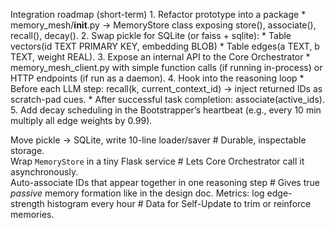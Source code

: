 Integration roadmap (short-term)
    1. Refactor prototype into a package
        * memory_mesh/__init__.py → MemoryStore class exposing store(), associate(), recall(), decay().
    2. Swap pickle for SQLite (or faiss + sqlite):
        * Table vectors(id TEXT PRIMARY KEY, embedding BLOB)
        * Table edges(a TEXT, b TEXT, weight REAL).
    3. Expose an internal API to the Core Orchestrator
        * memory_mesh_client.py with simple function calls (if running in-process) or HTTP endpoints (if run as a daemon).
    4. Hook into the reasoning loop
        * Before each LLM step: recall(k, current_context_id) → inject returned IDs as scratch-pad cues.
        * After successful task completion: associate(active_ids).
    5. Add decay scheduling in the Bootstrapper’s heartbeat (e.g., every 10 min multiply all edge weights by 0.99).

Move pickle → SQLite, write 10-line loader/saver                # Durable, inspectable storage.                                 
Wrap `MemoryStore` in a tiny Flask service                      # Lets Core Orchestrator call it asynchronously.                
Auto-associate IDs that appear together in one reasoning step   # Gives true *passive* memory formation like in the design doc. 
Metrics: log edge-strength histogram every hour                 # Data for Self-Update to trim or reinforce memories.           
